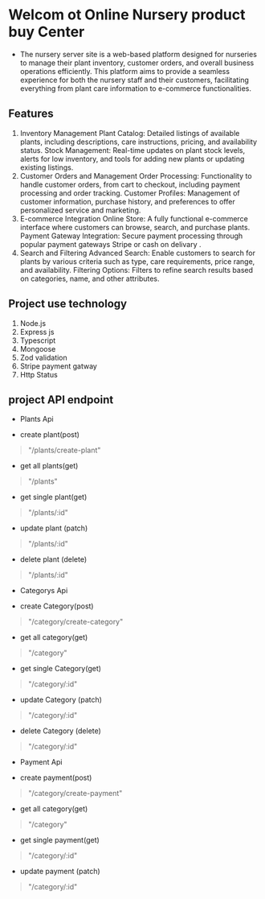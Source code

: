 # Welcom ot Online Nursery product buy Center 
- The nursery server site is a web-based platform designed for nurseries to manage their plant inventory, customer orders, and overall business operations efficiently. This platform aims to provide a seamless experience for both the nursery staff and their customers, facilitating everything from plant care information to e-commerce functionalities.

## Features 
1. Inventory Management
 Plant Catalog: Detailed listings of available plants, including descriptions, care instructions, pricing, and availability status.
Stock Management: Real-time updates on plant stock levels, alerts for low inventory, and tools for adding new plants or updating existing listings.
2. Customer Orders and Management
Order Processing: Functionality to handle customer orders, from cart to checkout, including payment processing and order tracking.
Customer Profiles: Management of customer information, purchase history, and preferences to offer personalized service and marketing.
3. E-commerce Integration
Online Store: A fully functional e-commerce interface where customers can browse, search, and purchase plants.
Payment Gateway Integration: Secure payment processing through popular payment gateways  Stripe or cash on delivary .
4. Search and Filtering
Advanced Search: Enable customers to search for plants by various criteria such as type, care requirements, price range, and availability.
Filtering Options: Filters to refine search results based on categories, name, and other attributes.

## Project use technology 
1) Node.js
2) Express js
3) Typescript 
4) Mongoose
5) Zod validation 
6) Stripe payment gatway
7) Http Status 

## project API endpoint 
* Plants Api 
 - create plant(post)  
 > "/plants/create-plant"
 - get all plants(get) 
 > "/plants"
 - get single plant(get) 
 > "/plants/:id"
 - update plant (patch)
 >"/plants/:id"
 - delete plant (delete)
 >"/plants/:id"

* Categorys Api 
 - create Category(post)  
 > "/category/create-category"
 - get all category(get) 
 > "/category"
 - get single Category(get) 
 > "/category/:id"
 - update Category (patch)
 >"/category/:id"
 - delete Category (delete)
 >"/category/:id"

* Payment Api 
 - create payment(post)  
 > "/category/create-payment"
 - get all category(get) 
 > "/category"
 - get single payment(get) 
 > "/category/:id"
 - update payment (patch)
 >"/category/:id"

